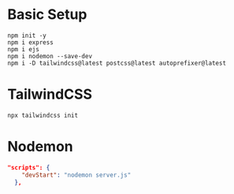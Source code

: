 # Basic Setup
```
npm init -y
npm i express
npm i ejs
npm i nodemon --save-dev
npm i -D tailwindcss@latest postcss@latest autoprefixer@latest
```

# TailwindCSS
```
npx tailwindcss init
```

# Nodemon
```json
"scripts": {
    "devStart": "nodemon server.js"
  },
```
